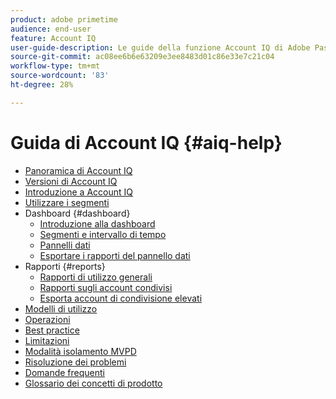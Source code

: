 ```yaml
---
product: adobe primetime
audience: end-user
feature: Account IQ
user-guide-description: Le guide della funzione Account IQ di Adobe Pass forniscono informazioni sui componenti Account IQ e illustrano i percorsi che gli utenti possono seguire per utilizzare i vari componenti.
source-git-commit: ac08ee6b6e63209e3ee8483d01c86e33e7c21c04
workflow-type: tm+mt
source-wordcount: '83'
ht-degree: 28%

---
```


# Guida di Account IQ {#aiq-help}

+ [Panoramica di Account IQ](/help/accountiq/home.md)
+ [Versioni di Account IQ](/help/accountiq/versions-aiq.md)
+ [Introduzione a Account IQ](/help/accountiq/get-started.md)
+ [Utilizzare i segmenti](/help/accountiq/work-with-segments.md)
+ Dashboard {#dashboard}
   + [Introduzione alla dashboard](/help/accountiq/introduction-dashboard.md)
   + [Segmenti e intervallo di tempo](/help/accountiq/segments-timeinterval.md)
   + [Pannelli dati](/help/accountiq/data-panels.md)
   + [Esportare i rapporti del pannello dati](/help/accountiq/export-reports.md)
+ Rapporti {#reports}
   + [Rapporti di utilizzo generali](/help/accountiq/general-usage-reports.md)
   + [Rapporti sugli account condivisi](/help/accountiq/shared-acc-reports.md)
   + [Esporta account di condivisione elevati](/help/accountiq/export-acc-information.md)
+ [Modelli di utilizzo](/help/accountiq/usage-patterns.md)
+ [Operazioni](/help/accountiq/operations.md)
+ [Best practice](/help/accountiq/best-practices.md)
+ [Limitazioni](/help/accountiq/limitations.md)
+ [Modalità isolamento MVPD](/help/accountiq/isolation-mode.md)
+ [Risoluzione dei problemi](/help/accountiq/troubleshoot.md)
+ [Domande frequenti](/help/accountiq/faq.md)
+ [Glossario dei concetti di prodotto](/help/accountiq/product-concepts.md)
